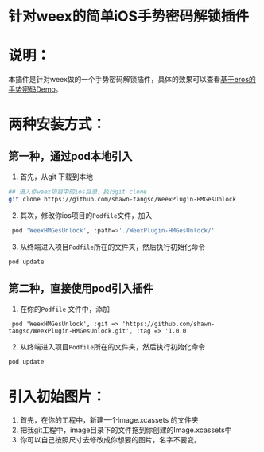 # 针对weex的简单iOS手势密码解锁插件


说明：
====================================
本插件是针对weex做的一个手势密码解锁插件，具体的效果可以查看[基于eros的手势密码Demo](https://github.com/shawn-tangsc/eros-gesture-demo)。


两种安装方式：
====================================

第一种，通过pod本地引入
------------------------------------

1. 首先，从git 下载到本地

``` bash
## 进入你weex项目中的ios目录，执行git clone
git clone https://github.com/shawn-tangsc/WeexPlugin-HMGesUnlock

```

2. 其次，修改你ios项目的`Podfile`文件，加入

``` bash
 pod 'WeexHMGesUnlock', :path=>'./WeexPlugin-HMGesUnlock/'
```

3. 从终端进入项目`Podfile`所在的文件夹，然后执行初始化命令

``` bash
pod update 
```

第二种，直接使用pod引入插件
------------------------------------

1. 在你的`Podfile` 文件中，添加

```
 pod 'WeexHMGesUnlock', :git => 'https://github.com/shawn-tangsc/WeexPlugin-HMGesUnlock.git', :tag => '1.0.0'
```

2. 从终端进入项目`Podfile`所在的文件夹，然后执行初始化命令

``` bash
pod update  
```


引入初始图片：
====================================
1. 首先，在你的工程中，新建一个Image.xcassets 的文件夹
2. 把我git工程中，image目录下的文件拖到你创建的Image.xcassets中
3. 你可以自己按照尺寸去修改成你想要的图片，名字不要变。

